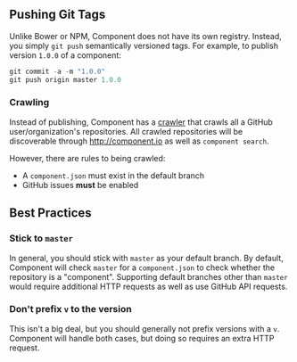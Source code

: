 
## Pushing Git Tags

Unlike Bower or NPM, Component does not have its own registry.
Instead, you simply `git push` semantically versioned tags.
For example, to publish version `1.0.0` of a component:

```js
git commit -a -m "1.0.0"
git push origin master 1.0.0
```

### Crawling

Instead of publishing, Component has a [crawler](https://github.com/component/crawler.js) that crawls all a GitHub user/organization's repositories.
All crawled repositories will be discoverable through http://component.io as well as `component search`.

However, there are rules to being crawled:

- A `component.json` must exist in the default branch
- GitHub issues __must__ be enabled

## Best Practices

### Stick to `master`

In general, you should stick with `master` as your default branch.
By default, Component will check `master` for a `component.json` to check whether the repository is a "component".
Supporting default branches other than `master` would require additional HTTP requests as well as use GitHub API requests.

### Don't prefix `v` to the version

This isn't a big deal, but you should generally not prefix versions with a `v`.
Component will handle both cases, but doing so requires an extra HTTP request.
